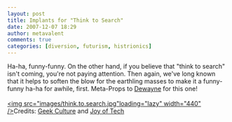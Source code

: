 ```yaml
---
layout: post
title: Implants for "Think to Search"
date: 2007-12-07 18:29
author: metavalent
comments: true
categories: [diversion, futurism, histrionics]
---
```

Ha-ha, funny-funny. On the other hand, if you believe that "think to search" isn't coming, you're not paying attention. Then again, we've long known that it helps to soften the blow for the earthling masses to make it a funny-funny ha-ha for awhile, first. Meta-Props to <a href="http://www.warpspeed.com/wordpress/?p=1112">Dewayne</a> for this one!<br /><br />
<a href="http://www.geekculture.com/joyoftech/joyarchives/1040.html">
<img src="images/think.to.search.jpg"loading="lazy" width="440" /></a>Credits: <a href="http://www.geekculture.com/">Geek Culture</a> and <a href="http://joyoftech.com/">Joy of Tech</a>
